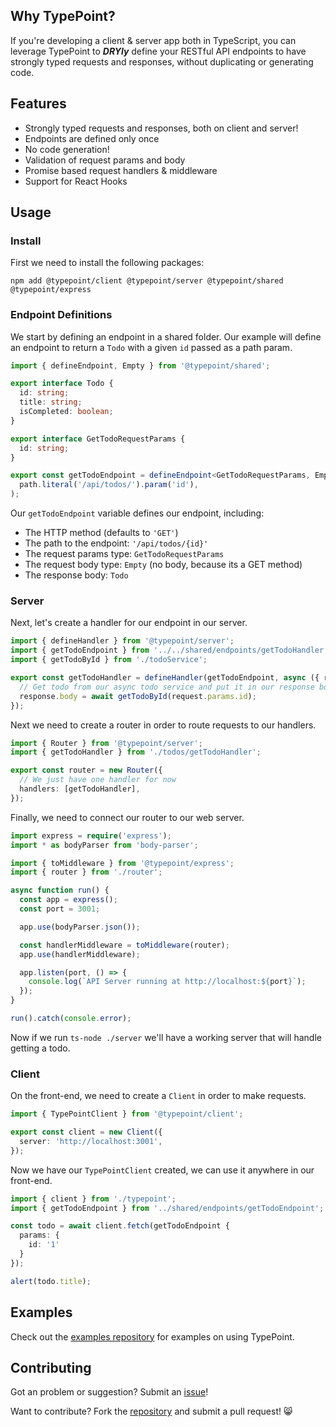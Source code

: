 ## Why TypePoint?

If you're developing a client & server app both in TypeScript, you can leverage TypePoint to **_DRYly_** define your RESTful API endpoints to have strongly typed requests and responses, without duplicating or generating code.

## Features

- Strongly typed requests and responses, both on client and server!
- Endpoints are defined only once
- No code generation!
- Validation of request params and body
- Promise based request handlers & middleware
- Support for React Hooks

## Usage

### Install

First we need to install the following packages:

```shell
npm add @typepoint/client @typepoint/server @typepoint/shared @typepoint/express
```

### Endpoint Definitions

We start by defining an endpoint in a shared folder. Our example will define an endpoint to return a `Todo` with a given `id` passed as a path param.

<p class="filename" data-filename="./shared/endpoints/getTodoEndpoint.ts"></p>

```typescript
import { defineEndpoint, Empty } from '@typepoint/shared';

export interface Todo {
  id: string;
  title: string;
  isCompleted: boolean;
}

export interface GetTodoRequestParams {
  id: string;
}

export const getTodoEndpoint = defineEndpoint<GetTodoRequestParams, Empty, Todo[]>(path =>
  path.literal('/api/todos/').param('id'),
);
```

Our `getTodoEndpoint` variable defines our endpoint, including:

- The HTTP method (defaults to `'GET'`)
- The path to the endpoint: `'/api/todos/{id}'`
- The request params type: `GetTodoRequestParams`
- The request body type: `Empty` (no body, because its a GET method)
- The response body: `Todo`

### Server

Next, let's create a handler for our endpoint in our server.

<p class="filename" data-filename="./server/todos/getTodoHandler.ts"></p>

```typescript
import { defineHandler } from '@typepoint/server';
import { getTodoEndpoint } from '../../shared/endpoints/getTodoHandler';
import { getTodoById } from './todoService';

export const getTodoHandler = defineHandler(getTodoEndpoint, async ({ request, response }) => {
  // Get todo from our async todo service and put it in our response body
  response.body = await getTodoById(request.params.id);
});
```

Next we need to create a router in order to route requests to our handlers.

<p class="filename" data-filename="./server/router.ts"></p>

```typescript
import { Router } from '@typepoint/server';
import { getTodoHandler } from './todos/getTodoHandler';

export const router = new Router({
  // We just have one handler for now
  handlers: [getTodoHandler],
});
```

Finally, we need to connect our router to our web server.

<p class="filename" data-filename="./server/index.ts"></p>

```typescript
import express = require('express');
import * as bodyParser from 'body-parser';

import { toMiddleware } from '@typepoint/express';
import { router } from './router';

async function run() {
  const app = express();
  const port = 3001;

  app.use(bodyParser.json());

  const handlerMiddleware = toMiddleware(router);
  app.use(handlerMiddleware);

  app.listen(port, () => {
    console.log(`API Server running at http://localhost:${port}`);
  });
}

run().catch(console.error);
```

Now if we run `ts-node ./server` we'll have a working server that will handle getting a todo.

### Client

On the front-end, we need to create a `Client` in order to make requests.

<p class="filename" data-filename="./client/typepoint.ts"></p>

```typescript
import { TypePointClient } from '@typepoint/client';

export const client = new Client({
  server: 'http://localhost:3001',
});
```

Now we have our `TypePointClient` created, we can use it anywhere in our front-end.

<p class="filename" data-filename="./client/index.ts"></p>

```typescript
import { client } from './typepoint';
import { getTodoEndpoint } from '../shared/endpoints/getTodoEndpoint';

const todo = await client.fetch(getTodoEndpoint {
  params: {
    id: '1'
  }
});

alert(todo.title);
```

## Examples

Check out the [examples repository](https://github.com/typepoint/examples) for examples on using TypePoint.

## Contributing

Got an problem or suggestion? Submit an [issue](https://github.com/typepoint/typepoint/issues)!

Want to contribute? Fork the [repository](https://github.com/typepoint/typepoint) and submit a pull request! 😸
